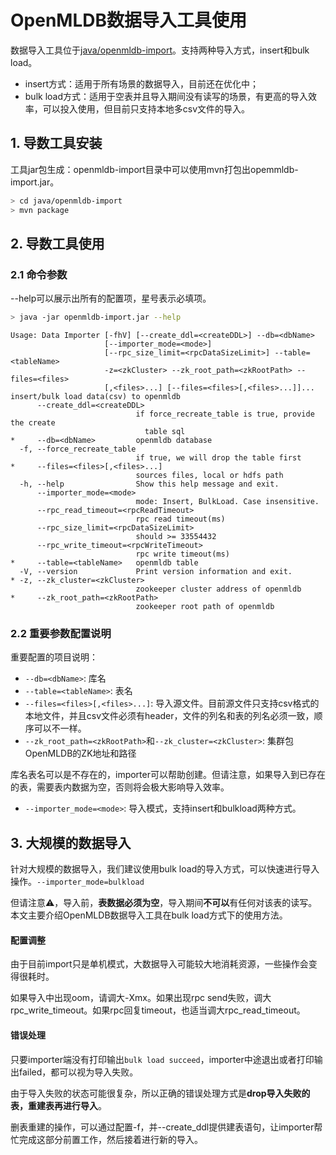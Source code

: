 # OpenMLDB数据导入工具使用
数据导入工具位于[java/openmldb-import](https://github.com/4paradigm/OpenMLDB/tree/main/java/openmldb-import)。支持两种导入方式，insert和bulk load。

- insert方式：适用于所有场景的数据导入，目前还在优化中；
- bulk load方式：适用于空表并且导入期间没有读写的场景，有更高的导入效率，可以投入使用，但目前只支持本地多csv文件的导入。



## 1. 导数工具安装

工具jar包生成：openmldb-import目录中可以使用mvn打包出opemmldb-import.jar。

```bash
> cd java/openmldb-import
> mvn package 
```

## 2. 导数工具使用

### 2.1 命令参数

--help可以展示出所有的配置项，星号表示必填项。

```bash
> java -jar openmldb-import.jar --help
```

```
Usage: Data Importer [-fhV] [--create_ddl=<createDDL>] --db=<dbName>
                     [--importer_mode=<mode>]
                     [--rpc_size_limit=<rpcDataSizeLimit>] --table=<tableName>
                     -z=<zkCluster> --zk_root_path=<zkRootPath> --files=<files>
                     [,<files>...] [--files=<files>[,<files>...]]...
insert/bulk load data(csv) to openmldb
      --create_ddl=<createDDL>
                            if force_recreate_table is true, provide the create
                              table sql
*     --db=<dbName>         openmldb database
  -f, --force_recreate_table
                            if true, we will drop the table first
*     --files=<files>[,<files>...]
                            sources files, local or hdfs path
  -h, --help                Show this help message and exit.
      --importer_mode=<mode>
                            mode: Insert, BulkLoad. Case insensitive.
      --rpc_read_timeout=<rpcReadTimeout>
                            rpc read timeout(ms)
      --rpc_size_limit=<rpcDataSizeLimit>
                            should >= 33554432
      --rpc_write_timeout=<rpcWriteTimeout>
                            rpc write timeout(ms)
*     --table=<tableName>   openmldb table
  -V, --version             Print version information and exit.
* -z, --zk_cluster=<zkCluster>
                            zookeeper cluster address of openmldb
*     --zk_root_path=<zkRootPath>
                            zookeeper root path of openmldb
```

### 2.2 重要参数配置说明

重要配置的项目说明：

- `--db=<dbName>`: 库名
- `--table=<tableName>`: 表名
- `--files=<files>[,<files>...]`: 导入源文件。目前源文件只支持csv格式的本地文件，并且csv文件必须有header，文件的列名和表的列名必须一致，顺序可以不一样。
- `--zk_root_path=<zkRootPath>`和`--zk_cluster=<zkCluster>`: 集群包OpenMLDB的ZK地址和路径

库名表名可以是不存在的，importer可以帮助创建。但请注意，如果导入到已存在的表，需要表内数据为空，否则将会极大影响导入效率。

- `--importer_mode=<mode>`: 导入模式，支持insert和bulkload两种方式。

## 3. 大规模的数据导入

针对大规模的数据导入，我们建议使用bulk load的导入方式，可以快速进行导入操作。`--importer_mode=bulkload`

但请注意:warning:，导入前，**表数据必须为空**，导入期间**不可以**有任何对该表的读写。本文主要介绍OpenMLDB数据导入工具在bulk load方式下的使用方法。

#### 配置调整

由于目前import只是单机模式，大数据导入可能较大地消耗资源，一些操作会变得很耗时。

如果导入中出现oom，请调大-Xmx。如果出现rpc send失败，调大rpc_write_timeout。如果rpc回复timeout，也适当调大rpc_read_timeout。

#### 错误处理

只要importer端没有打印输出`bulk load succeed`，importer中途退出或者打印输出failed，都可以视为导入失败。

由于导入失败的状态可能很复杂，所以正确的错误处理方式是**drop导入失败的表，重建表再进行导入**。

删表重建的操作，可以通过配置-f，并--create_ddl提供建表语句，让importer帮忙完成这部分前置工作，然后接着进行新的导入。

